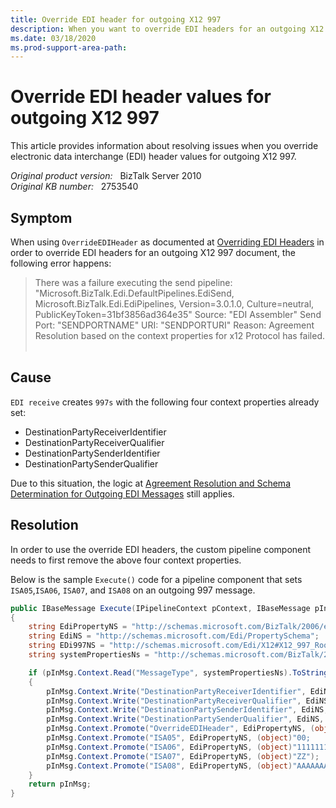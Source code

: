 ```yaml
---
title: Override EDI header for outgoing X12 997
description: When you want to override EDI headers for an outgoing X12 997, an error happens.
ms.date: 03/18/2020
ms.prod-support-area-path: 
---
```

# Override EDI header values for outgoing X12 997

This article provides information about resolving issues when you override electronic data interchange (EDI) header values for outgoing X12 997.

_Original product version:_ &nbsp; BizTalk Server 2010  
_Original KB number:_ &nbsp; 2753540

## Symptom

When using `OverrideEDIHeader` as documented at [Overriding EDI Headers](/biztalk/core/overriding-edi-headers) in order to override EDI headers for an outgoing X12 997 document, the following error happens:

> There was a failure executing the send pipeline: "Microsoft.BizTalk.Edi.DefaultPipelines.EdiSend, Microsoft.BizTalk.Edi.EdiPipelines, Version=3.0.1.0, Culture=neutral, PublicKeyToken=31bf3856ad364e35" Source: "EDI Assembler" Send Port: "SENDPORTNAME" URI: "SENDPORTURI" Reason: Agreement Resolution based on the context properties for x12 Protocol has failed.  

## Cause

`EDI receive` creates `997s` with the following four context properties already set:

- DestinationPartyReceiverIdentifier
- DestinationPartyReceiverQualifier
- DestinationPartySenderIdentifier
- DestinationPartySenderQualifier

Due to this situation, the logic at [Agreement Resolution and Schema Determination for Outgoing EDI Messages](/biztalk/core/agreement-resolution-and-schema-determination-for-outgoing-edi-messages) still applies.

## Resolution

In order to use the override EDI headers, the custom pipeline component needs to first remove the above four context properties.

Below is the sample `Execute()` code for a pipeline component that sets `ISA05`,`ISA06`, `ISA07`, and `ISA08` on an outgoing 997 message.

```csharp
public IBaseMessage Execute(IPipelineContext pContext, IBaseMessage pInMsg)
{
    string EdiPropertyNS = "http://schemas.microsoft.com/BizTalk/2006/edi-properties";
    string EdiNS = "http://schemas.microsoft.com/Edi/PropertySchema";
    string EDi997NS = "http://schemas.microsoft.com/Edi/X12#X12_997_Root";
    string systemPropertiesNs = "http://schemas.microsoft.com/BizTalk/2003/system-properties";

    if (pInMsg.Context.Read("MessageType", systemPropertiesNs).ToString() == EDi997NS)
    {
        pInMsg.Context.Write("DestinationPartyReceiverIdentifier", EdiNS, null);
        pInMsg.Context.Write("DestinationPartyReceiverQualifier", EdiNS, null);  
        pInMsg.Context.Write("DestinationPartySenderIdentifier", EdiNS, null);  
        pInMsg.Context.Write("DestinationPartySenderQualifier", EdiNS, null);  
        pInMsg.Context.Promote("OverrideEDIHeader", EdiPropertyNS, (object)"True");
        pInMsg.Context.Promote("ISA05", EdiPropertyNS, (object)"00;
        pInMsg.Context.Promote("ISA06", EdiPropertyNS, (object)"1111111111");
        pInMsg.Context.Promote("ISA07", EdiPropertyNS, (object)"ZZ");
        pInMsg.Context.Promote("ISA08", EdiPropertyNS, (object)"AAAAAAAAAAAAAAA");
    }
    return pInMsg;
}
```
